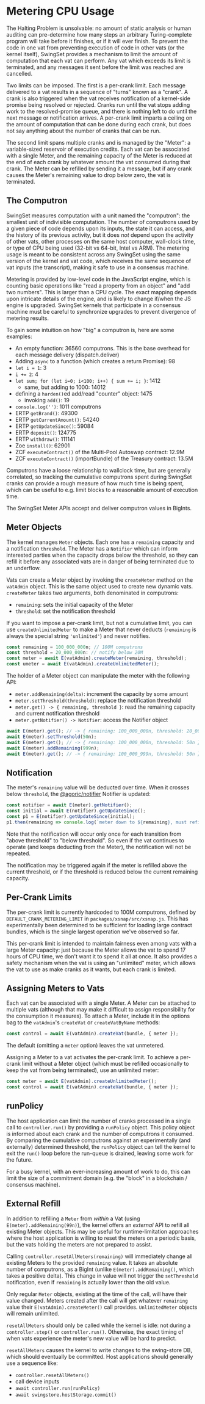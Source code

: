 # Metering CPU Usage

The Halting Problem is unsolvable: no amount of static analysis or human auditing can pre-determine how many steps an arbitrary Turing-complete program will take before it finishes, or if it will ever finish. To prevent the code in one vat from preventing execution of code in other vats (or the kernel itself), SwingSet provides a mechanism to limit the amount of computation that each vat can perform. Any vat which exceeds its limit is terminated, and any messages it sent before the limit was reached are cancelled.

Two limits can be imposed. The first is a per-crank limit. Each message delivered to a vat results in a sequence of "turns" known as a "crank". A crank is also triggered when the vat receives notification of a kernel-side promise being resolved or rejected. Cranks run until the vat stops adding work to the resolved-promise queue, and there is nothing left to do until the next message or notification arrives. A per-crank limit imparts a ceiling on the amount of computation that can be done during each crank, but does not say anything about the number of cranks that can be run.

The second limit spans multiple cranks and is managed by the "Meter": a variable-sized reservoir of execution credits. Each vat can be associated with a single Meter, and the remaining capacity of the Meter is reduced at the end of each crank by whatever amount the vat consumed during that crank. The Meter can be refilled by sending it a message, but if any crank causes the Meter's remaining value to drop below zero, the vat is terminated.

## The Computron

SwingSet measures computation with a unit named the "computron": the smallest unit of indivisible computation. The number of computrons used by a given piece of code depends upon its inputs, the state it can access, and the history of its previous activity, but it does *not* depend upon the activity of other vats, other processes on the same host computer, wall-clock time, or type of CPU being used (32-bit vs 64-bit, Intel vs ARM). The metering usage is meant to be consistent across any SwingSet using the same version of the kernel and vat code, which receives the same sequence of vat inputs (the transcript), making it safe to use in a consensus machine.

Metering is provided by low-level code in the JavaScript engine, which is counting basic operations like "read a property from an object" and "add two numbers". This is larger than a CPU cycle. The exact mapping depends upon intricate details of the engine, and is likely to change if/when the JS engine is upgraded. SwingSet kernels that participate in a consensus machine must be careful to synchronize upgrades to prevent divergence of metering results.

To gain some intuition on how "big" a computron is, here are some examples:

* An empty function: 36560 computrons. This is the base overhead for each message delivery (dispatch.deliver)
* Adding `async` to a function (which creates a return Promise): 98
* `let i = 1`: 3
* `i += 2`: 4
* `let sum; for (let i=0; i<100; i++) { sum += i; }`: 1412
  * same, but adding to 1000: 14012
* defining a `harden()`ed add/read "counter" object: 1475
  * invoking `add()`: 19
* `console.log('')`: 1011 computrons
* ERTP `getBrand()`: 49300
* ERTP `getCurrentAmount()`: 54240
* ERTP `getUpdateSince()`: 59084
* ERTP `deposit()`: 124775
* ERTP `withdraw()`: 111141
* Zoe `install()`: 62901
* ZCF `executeContract()` of the Multi-Pool Autoswap contract: 12.9M
* ZCF `executeContract()` (importBundle) of the Treasury contract: 13.5M

Computrons have a loose relationship to wallclock time, but are generally correlated, so tracking the cumulative computrons spent during SwingSet cranks can provide a rough measure of how much time is being spent, which can be useful to e.g. limit blocks to a reasonable amount of execution time.

The SwingSet Meter APIs accept and deliver computron values in BigInts.

## Meter Objects

The kernel manages `Meter` objects. Each one has a `remaining` capacity and a notification `threshold`. The Meter has a `Notifier` which can inform interested parties when the capacity drops below the threshold, so they can refill it before any associated vats are in danger of being terminated due to an underflow.

Vats can create a Meter object by invoking the `createMeter` method on the `vatAdmin` object. This is the same object used to create new dynamic vats. `createMeter` takes two arguments, both denominated in computrons:

* `remaining`: sets the initial capacity of the Meter
* `threshold`: set the notification threshold

If you want to impose a per-crank limit, but not a cumulative limit, you can use `createUnlimitedMeter` to make a Meter that never deducts (`remaining` is always the special string `'unlimited'`) and never notifies.

```js
const remaining = 100_000_000n; // 100M computrons
const threshold = 20_000_000n: // notify below 20M
const meter = await E(vatAdmin).createMeter(remaining, threshold);
const umeter = await E(vatAdmin).createUnlimitedMeter();
```

The holder of a Meter object can manipulate the meter with the following API:

* `meter.addRemaining(delta)`: increment the capacity by some amount
* `meter.setThreshold(threshold)`: replace the notification threshold
* `meter.get() -> { remaining, threshold }`: read the remaining capacity and current notification threshold
* `meter.getNotifier() -> Notifier`: access the Notifier object

```js
await E(meter).get(); // -> { remaining: 100_000_000n, threshold: 20_000_000n }
await E(meter).setThreshold(50n);
await E(meter).get(); // -> { remaining: 100_000_000n, threshold: 50n }
await E(meter).addRemaining(999n);
await E(meter).get(); // -> { remaining: 100_000_999n, threshold: 50n }
```

## Notification

The meter's `remaining` value will be deducted over time. When it crosses below `threshold`, the [@agoric/notifier](../../notifier) Notifier is updated:

```js
const notifier = await E(meter).getNotifier();
const initial = await E(notifier).getUpdateSince();
const p1 = E(notifier).getUpdateSince(initial);
p1.then(remaining => console.log(`meter down to ${remaining}, must refill`));
```

Note that the notification will occur only once for each transition from "above threshold" to "below threshold". So even if the vat continues to operate (and keeps deducting from the Meter), the notification will not be repeated.

The notification may be triggered again if the meter is refilled above the current threshold, or if the threshold is reduced below the current remaining capacity.

## Per-Crank Limits

The per-crank limit is currently hardcoded to 100M computrons, defined by `DEFAULT_CRANK_METERING_LIMIT` in `packages/xsnap/src/xsnap.js`. This has experimentally been determined to be sufficient for loading large contract bundles, which is the single largest operation we've observed so far.

This per-crank limit is intended to maintain fairness even among vats with a large Meter capacity: just because the Meter allows the vat to spend 17 hours of CPU time, we don't want it to spend it all at once. It also provides a safety mechanism when the vat is using an "unlimited" meter, which allows the vat to use as make cranks as it wants, but each crank is limited.

## Assigning Meters to Vats

Each vat can be associated with a single Meter. A Meter can be attached to multiple vats (although that may make it difficult to assign responsibility for the consumption it measures). To attach a Meter, include it in the options bag to the `vatAdmin`'s `createVat` or `createVatByName` methods:

```js
const control = await E(vatAdmin).createVat(bundle, { meter });
```

The default (omitting a `meter` option) leaves the vat unmetered.

Assigning a Meter to a vat activates the per-crank limit. To achieve a per-crank limit without a Meter object (which must be refilled occasionally to keep the vat from being terminated), use an unlimited meter:

```js
const meter = await E(vatAdmin).createUnlimitedMeter();
const control = await E(vatAdmin).createVat(bundle, { meter });
```

## runPolicy

The host application can limit the number of cranks processed in a single call to `controller.run()` by providing a `runPolicy` object. This policy object is informed about each crank and the number of computrons it consumed. By comparing the cumulative computrons against an experimentally (and externally) determined threshold, the `runPolicy` object can tell the kernel to exit the `run()` loop before the run-queue is drained, leaving some work for the future.

For a busy kernel, with an ever-increasing amount of work to do, this can limit the size of a commitment domain (e.g. the "block" in a blockchain / consensus machine).

## External Refill

In addition to refilling a `Meter` from *within* a Vat (using `E(meter).addRemaining(99n)`), the kernel offers an *external* API to refill all existing Meter objects. This may be useful for runtime-limitation approaches where the host application is willing to reset the meters on a periodic basis, but the vats holding the meters are not prepared to assist.

Calling `controller.resetAllMeters(remaining)` will immediately change all existing Meters to the provided `remaining` value. It takes an absolute number of computrons, as a BigInt (unlike `E(meter).addRemaining()`, which takes a positive delta). This change in value will not trigger the `setThreshold` notification, even if `remaining` is actually lower than the old value.

Only regular `Meter` objects, existing at the time of the call, will have their value changed. Meters created after the call will get whatever `remaining` value their `E(vatAdmin).createMeter()` call provides. `UnlimitedMeter` objects will remain unlimited.

`resetAllMeters` should only be called while the kernel is idle: not during a `controller.step()` or `controller.run()`. Otherwise, the exact timing of when vats experience the meter's new value will be hard to predict.

`resetAllMeters` causes the kernel to write changes to the swing-store DB, which should eventually be committed. Host applications should generally use a sequence like:

* `controller.resetAllMeters()`
* call device inputs
* `await controller.run(runPolicy)`
* `await swingstore.hostStorage.commit()`
